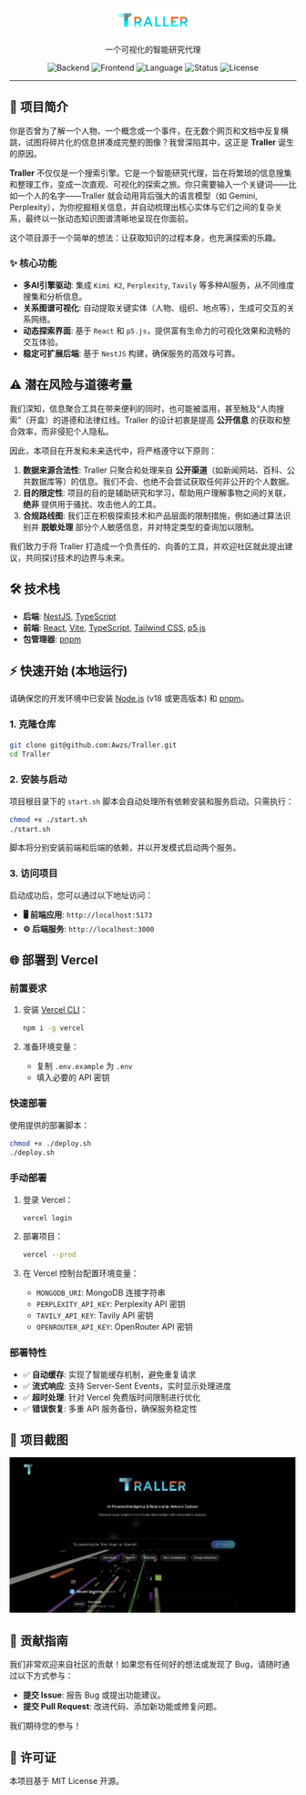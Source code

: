 <div align="center">
  <img src="./frontend/public/images/logos/logo title main-64.png" alt="Traller Logo" width="128"/>
  <p>一个可视化的智能研究代理</p>
</div>

<div align="center">
  <img alt="Backend" src="https://img.shields.io/badge/Backend-NestJS-ea2845?style=for-the-badge&logo=nestjs">
  <img alt="Frontend" src="https://img.shields.io/badge/Frontend-React-61DAFB?style=for-the-badge&logo=react">
  <img alt="Language" src="https://img.shields.io/badge/Language-TypeScript-blue?style=for-the-badge&logo=typescript">
  <img alt="Status" src="https://img.shields.io/badge/Status-In%20Development-blue?style=for-the-badge">
  <img alt="License" src="https://img.shields.io/badge/License-MIT-yellow.svg?style=for-the-badge">
</div>

---

## 🚀 项目简介

你是否曾为了解一个人物、一个概念或一个事件，在无数个网页和文档中反复横跳，试图将碎片化的信息拼凑成完整的图像？我曾深陷其中，这正是 **Traller** 诞生的原因。

**Traller** 不仅仅是一个搜索引擎。它是一个智能研究代理，旨在将繁琐的信息搜集和整理工作，变成一次直观、可视化的探索之旅。你只需要输入一个关键词——比如一个人的名字——Traller 就会动用背后强大的语言模型（如 Gemini, Perplexity），为你挖掘相关信息，并自动梳理出核心实体与它们之间的复杂关系，最终以一张动态知识图谱清晰地呈现在你面前。

这个项目源于一个简单的想法：让获取知识的过程本身，也充满探索的乐趣。

### ✨ 核心功能

- **多AI引擎驱动**: 集成 `Kimi K2`, `Perplexity`, `Tavily` 等多种AI服务，从不同维度搜集和分析信息。
- **关系图谱可视化**: 自动提取关键实体（人物、组织、地点等），生成可交互的关系网络。
- **动态探索界面**: 基于 `React` 和 `p5.js`，提供富有生命力的可视化效果和流畅的交互体验。
- **稳定可扩展后端**: 基于 `NestJS` 构建，确保服务的高效与可靠。

## ⚠️ 潜在风险与道德考量

我们深知，信息聚合工具在带来便利的同时，也可能被滥用，甚至触及“人肉搜索”（开盒）的道德和法律红线。Traller 的设计初衷是提高 **公开信息** 的获取和整合效率，而非侵犯个人隐私。

因此，本项目在开发和未来迭代中，将严格遵守以下原则：

1.  **数据来源合法性**: Traller 只聚合和处理来自 **公开渠道**（如新闻网站、百科、公共数据库等）的信息。我们不会、也绝不会尝试获取任何非公开的个人数据。
2.  **目的限定性**: 项目的目的是辅助研究和学习，帮助用户理解事物之间的关联， **绝非** 提供用于骚扰、攻击他人的工具。
3.  **合规路线图**: 我们正在积极探索技术和产品层面的限制措施，例如通过算法识别并 **脱敏处理** 部分个人敏感信息，并对特定类型的查询加以限制。

我们致力于将 Traller 打造成一个负责任的、向善的工具，并欢迎社区就此提出建议，共同探讨技术的边界与未来。

## 🛠️ 技术栈

- **后端**: [NestJS](https://nestjs.com/), [TypeScript](https://www.typescriptlang.org/)
- **前端**: [React](https://react.dev/), [Vite](https://vitejs.dev/), [TypeScript](https://www.typescriptlang.org/), [Tailwind CSS](https://tailwindcss.com/), [p5.js](https://p5js.org/)
- **包管理器**: [pnpm](https://pnpm.io/)

## ⚡ 快速开始 (本地运行)

请确保您的开发环境中已安装 [Node.js](https://nodejs.org/) (v18 或更高版本) 和 [pnpm](https://pnpm.io/)。

### 1. 克隆仓库

```bash
git clone git@github.com:Awzs/Traller.git
cd Traller
```

### 2. 安装与启动

项目根目录下的 `start.sh` 脚本会自动处理所有依赖安装和服务启动。只需执行：

```bash
chmod +x ./start.sh
./start.sh
```

脚本将分别安装前端和后端的依赖，并以开发模式启动两个服务。

### 3. 访问项目

启动成功后，您可以通过以下地址访问：

- **🖥️ 前端应用**: `http://localhost:5173`
- **⚙️ 后端服务**: `http://localhost:3000`

## 🌐 部署到 Vercel

### 前置要求

1. 安装 [Vercel CLI](https://vercel.com/cli)：
   ```bash
   npm i -g vercel
   ```

2. 准备环境变量：
   - 复制 `.env.example` 为 `.env`
   - 填入必要的 API 密钥

### 快速部署

使用提供的部署脚本：

```bash
chmod +x ./deploy.sh
./deploy.sh
```

### 手动部署

1. 登录 Vercel：
   ```bash
   vercel login
   ```

2. 部署项目：
   ```bash
   vercel --prod
   ```

3. 在 Vercel 控制台配置环境变量：
   - `MONGODB_URI`: MongoDB 连接字符串
   - `PERPLEXITY_API_KEY`: Perplexity API 密钥
   - `TAVILY_API_KEY`: Tavily API 密钥
   - `OPENROUTER_API_KEY`: OpenRouter API 密钥

### 部署特性

- ✅ **自动缓存**: 实现了智能缓存机制，避免重复请求
- ✅ **流式响应**: 支持 Server-Sent Events，实时显示处理进度
- ✅ **超时处理**: 针对 Vercel 免费版时间限制进行优化
- ✅ **错误恢复**: 多重 API 服务备份，确保服务稳定性

## 📸 项目截图

![image](./frontend/public/images/logos/image.png)

## 🤝 贡献指南

我们非常欢迎来自社区的贡献！如果您有任何好的想法或发现了 Bug，请随时通过以下方式参与：

- **提交 Issue**: 报告 Bug 或提出功能建议。
- **提交 Pull Request**: 改进代码、添加新功能或修复问题。

我们期待您的参与！

## 📄 许可证

本项目基于 MIT License 开源。
